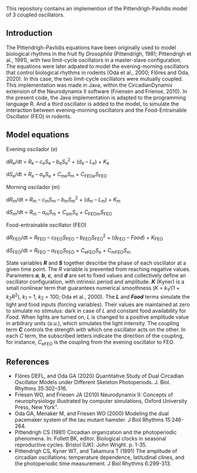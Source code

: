 This repository contains an implemention of the Pittendrigh-Pavlidis model of 3 coupled oscillators.

## Introduction
The Pittendrigh-Pavlidis equations have been originally used to model biological rhythms in the fruit fly *Drosophila* (Pittendrigh, 1981; Pittendrigh et al., 1991), with two limit-cycle oscillators in a master-slave configuration.
The equations were later adpated to model the evening-morning oscillators that control biological rhythms in rodents (Oda et al., 2000; Flôres and Oda, 2020). In this case, the two limit-cycle oscillators were mutually coupled. This implementation was made in Java, within the CircadianDynamix extension of the Neurodynamix II software (Friensen and Friense, 2010).
In the present code, the Java implementation is adapted to the programming language R. And a third oscillator is added to the model, to simulate the interaction between evening-morning oscillators and the Food-Entrainable Oscillator (FEO) in rodents.

## Model equations
Evening oscilador (e)

d*R*<sub>e</sub>/dt = *R*<sub>e</sub> – *c*<sub>e</sub>*S*<sub>e</sub> – *b*<sub>e</sub>*S*<sub>e</sub><sup>2</sup> + (*d*<sub>e</sub> – *L*<sub>e</sub>) + *K*<sub>e</sub>

d*S*<sub>e</sub>/dt = *R*<sub>e</sub> – *a*<sub>e</sub>*S*<sub>e</sub> + *C*<sub>me</sub>*S*<sub>m</sub> + *C*<sub>FEOe</sub>*S*<sub>FEO</sub>

Morning oscilador (m)

d*R*<sub>m</sub>/dt = *R*<sub>m</sub> – *c*<sub>m</sub>*S*<sub>m</sub> – *b*<sub>m</sub>*S*<sub>m</sub><sup>2</sup> + (*d*<sub>m</sub> – *L*<sub>m</sub>) + *K*<sub>m</sub>

d*S*<sub>m</sub>/dt = *R*<sub>m</sub> – *a*<sub>m</sub>*S*<sub>m</sub> + *C*<sub>em</sub>*S*<sub>e</sub> + *C*<sub>FEOm</sub>*S*<sub>FEO</sub>

Food-entrainable oscillator (FEO)

d*R*<sub>FEO</sub>/dt = *R*<sub>FEO</sub> – *c*<sub>FEO</sub>*S*<sub>FEO</sub> – *b*<sub>FEO</sub>*S*<sub>FEO</sub><sup>2</sup> + (*d*<sub>FEO</sub> – *Food*) + *K*<sub>FEO</sub>

d*S*<sub>FEO</sub>/dt = *R*<sub>FEO</sub> – *a*<sub>FEO</sub>*S*<sub>FEO</sub> + *C*<sub>eFEO</sub>*S*<sub>e</sub> + *C*<sub>mFEO</sub>*S*<sub>m</sub>


State variables ***R*** and ***S*** together describe the phase of each oscillator at a given time point. The *R* variable is prevented from reaching negative values. Parameters ***a***, ***b***, ***c***, and ***d*** are set to fixed values and collectively define an oscillator configuration, with intrinsic period and amplitude. ***K*** (Kyner) is a small nonlinear term that guarantees numerical smoothness (*K* = *k*<sub>1</sub>/(1 + *k*<sub>2</sub>*R*<sup>2</sup>), *k*<sub>1</sub> = 1, *k*<sub>2</sub> = 100; Oda et al., 2000). The ***L*** and ***Food*** terms simulate the light and food inputs (forcing variables). Their values are maintained at zero to simulate no stimulus: dark in case of *L* and constant food availability for *Food*. When lights are turned on, *L* is changed to a positive amplitude value in arbitrary units (a.u.), which simulates the light intensity. The coupling term ***C*** controls the strength with which one oscillator acts on the other. In each *C* term, the subscribed letters indicate the direction of the coupling, for instance, *C*<sub>eFEO</sub> is the coupling from the evening oscillator to FEO.


## References
- Flôres DEFL, and Oda GA (2020) Quantitative Study of Dual Circadian Oscillator Models under Different Skeleton Photoperiods. J. Biol. Rhythms 35:302–316.
- Friesen WO, and Friesen JA (2010) Neurodynamix II: Concepts of neurophysiology illustrated by computer simulations, Oxford University Press, New York".
- Oda GA, Menaker M, and Friesen WO (2000) Modeling the dual pacemaker system of the tau mutant hamster. J Biol Rhythms 15:246-264.
- Pittendrigh CS (1981) Circadian organization and the photoperiodic phenomena. In: Follett BK, editor. Biological clocks in seasonal reproductive cycles. Bristol (UK): John Wright. p. 1-35.
- Pittendrigh CS, Kyner WT, and Takamura T (1991) The amplitude of circadian oscillations: temperature dependence, latitudinal clines, and the photoperiodic time measurement. J Biol Rhythms 6:299-313.
